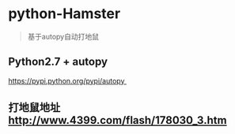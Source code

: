 # python-Hamster 
> 基于autopy自动打地鼠 

## Python2.7 + autopy 
https://pypi.python.org/pypi/autopy 


## 打地鼠地址 http://www.4399.com/flash/178030_3.htm



